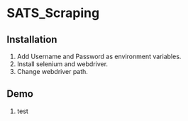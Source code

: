 # SATS_Scraping

## Installation

1. Add Username and Password as environment variables.
2. Install selenium and webdriver.
3. Change webdriver path.

## Demo
1. test